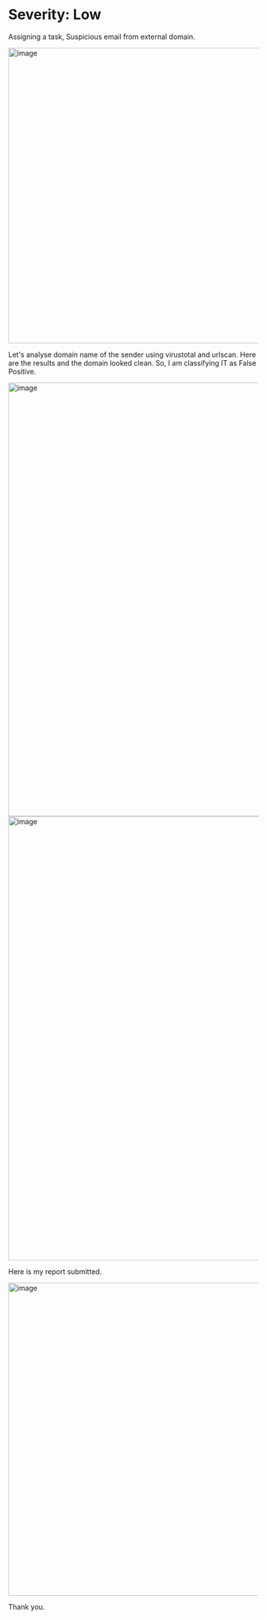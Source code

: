 # Severity: Low

Assigning a task, Suspicious email from external domain.

<img width="1530" height="595" alt="image" src="https://github.com/user-attachments/assets/f23b121b-48a1-4170-82fe-55dcbe788ef4" />

Let's analyse domain name of the sender using virustotal and urlscan. Here are the results and the domain looked clean.
So, I am classifying IT as False Positive. 

<img width="1855" height="873" alt="image" src="https://github.com/user-attachments/assets/b2eb4710-8af7-4691-9231-6a57150a9fd3" />

<img width="1314" height="894" alt="image" src="https://github.com/user-attachments/assets/0a43dcc5-84f0-4c73-b4ed-8145072f1f96" />

Here is my report submitted. 

<img width="1470" height="630" alt="image" src="https://github.com/user-attachments/assets/9e44443a-3234-4ce9-ac74-e4638c24f789" />

Thank you.

